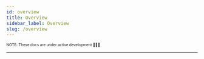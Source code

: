 ```yaml
---
id: overview
title: Overview
sidebar_label: Overview
slug: /overview
---
```


<sub><sup> NOTE: These docs are under active development 👷‍♀️👷 </sup></sub>

---

